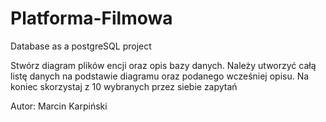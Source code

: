 # Platforma-Filmowa
Database as a postgreSQL project

Stwórz diagram plików encji oraz opis bazy danych.
Należy utworzyć całą listę danych na podstawie diagramu oraz podanego wcześniej opisu.
Na koniec skorzystaj z 10 wybranych przez siebie zapytań


Autor: Marcin Karpiński
